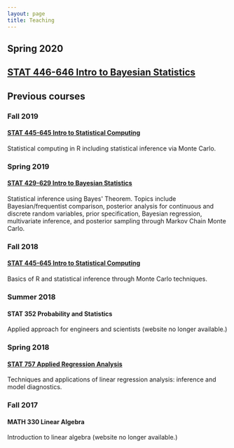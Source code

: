 ```yaml
---
layout: page
title: Teaching
---
```


## Spring 2020

## [STAT 446-646 Intro to Bayesian Statistics](SP20/STAT446/)

## Previous courses

### Fall 2019

#### [STAT 445-645 Intro to Statistical Computing](FA19/STAT445/)

Statistical computing in R including statistical inference via Monte Carlo.

### Spring 2019

#### [STAT 429-629 Intro to Bayesian Statistics](SP19/STAT429/)

Statistical inference using Bayes' Theorem. Topics include Bayesian/frequentist comparison, posterior analysis for continuous and discrete random variables, prior specification, Bayesian regression, multivariate inference, and posterior sampling through Markov Chain Monte Carlo.

### Fall 2018

#### [STAT 445-645 Intro to Statistical Computing](FA18/STAT445/)

Basics of R and statistical inference through Monte Carlo techniques.

### Summer 2018

#### STAT 352 Probability and Statistics

Applied approach for engineers and scientists (website no longer available.)

### Spring 2018

#### [STAT 757 Applied Regression Analysis](SP18/STAT757/)

Techniques and applications of linear regression analysis: inference and model diagnostics.

### Fall 2017

#### MATH 330 Linear Algebra

Introduction to linear algebra (website no longer available.)





